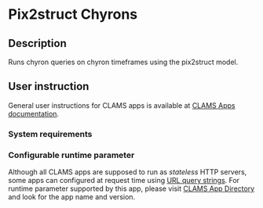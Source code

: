 # Pix2struct Chyrons



## Description

Runs chyron queries on chyron timeframes using the pix2struct model.

## User instruction

General user instructions for CLAMS apps is available at [CLAMS Apps documentation](https://apps.clams.ai/clamsapp).

### System requirements


### Configurable runtime parameter

Although all CLAMS apps are supposed to run as *stateless* HTTP servers, some apps can configured at request time using [URL query strings](https://en.wikipedia.org/wiki/Query_string). For runtime parameter supported by this app, please visit [CLAMS App Directory](https://apps.clams.ai) and look for the app name and version. 


